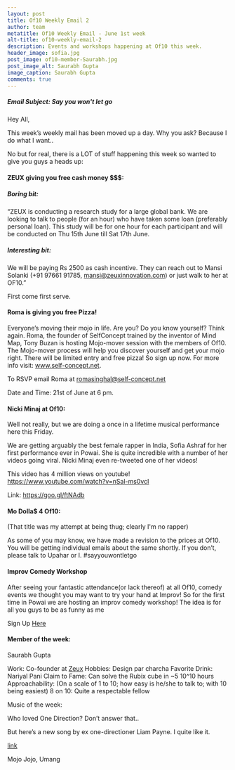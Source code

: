```yaml
---
layout: post
title: Of10 Weekly Email 2
author: team
metatitle: Of10 Weekly Email - June 1st week
alt-title: of10-weekly-email-2
description: Events and workshops happening at Of10 this week.
header_image: sofia.jpg
post_image: of10-member-Saurabh.jpg
post_image_alt: Saurabh Gupta
image_caption: Saurabh Gupta
comments: true
---
```


##### Email Subject: Say you won't let go #####

Hey All,

This week’s weekly mail has been moved up a day. Why you ask? Because I do what I want..

No but for real, there is a LOT of stuff happening this week so wanted to give you guys a heads up:

#### ZEUX giving you free cash money $$$: ####

##### Boring bit: #####

“ZEUX is conducting a research study for a large global bank. We are looking to talk to people (for an hour) who have taken some loan (preferably personal loan). This study will be for one hour for each participant and will be conducted on Thu 15th June till Sat 17th June.

##### Interesting bit: #####

We will be paying Rs 2500 as cash incentive. They can reach out to Mansi Solanki (+91 97661 91785, mansi@zeuxinnovation.com) or just walk to her at OF10.”

First come first serve.

#### Roma is giving you free Pizza! ####

Everyone’s moving their mojo in life. Are you?  Do you know yourself? Think again. Roma, the founder of SelfConcept trained by the inventor of Mind Map, Tony Buzan is hosting Mojo-mover session with the members of Of10. The Mojo-mover process will help you discover yourself and get your mojo right. There will be limited entry and free pizza! So sign up now. For more info visit: www.self-concept.net.

To RSVP email Roma at romasinghal@self-concept.net

Date and Time: 21st of June at 6 pm.

#### Nicki Minaj at Of10: ####

Well not really, but we are doing a once in a lifetime musical performance here this Friday.

We are getting arguably the best female rapper in India, Sofia Ashraf for her first performance ever in Powai. She is quite incredible with a number of her videos going viral. Nicki Minaj even re-tweeted one of her videos!

This video has 4 million views on youtube! https://www.youtube.com/watch?v=nSal-ms0vcI

Link: https://goo.gl/ftNAdb


#### Mo Dolla$ 4 Of10: ####

(That title was my attempt at being thug; clearly I'm no rapper)

As some of you may know, we have made a revision to the prices at Of10. You will be getting individual emails about the same shortly. If you don’t, please talk to Upahar or I. #sayyouwontletgo

#### Improv Comedy Workshop ####

After seeing your fantastic attendance(or lack thereof) at all Of10, comedy events we thought you may want to try your hand at Improv! So for the first time in Powai we are hosting an improv comedy workshop! The idea is for all you guys to be as funny as me

Sign Up [Here](https://www.eventshigh.com/detail/Mumbai/9d83c4eed3a0fdfd20454f47d2875bd3-intro-improv-comedy-class-in?src=stream)

#### Member of the week: ####

Saurabh Gupta

Work: Co-founder at [Zeux](http://www.zeuxinnovation.com)
Hobbies: Design par charcha
Favorite Drink: Nariyal Pani
Claim to Fame: Can solve the Rubix cube in ~5 10^10 hours
Approachability: (On a scale of 1 to 10; how easy is he/she to talk to; with 10 being easiest) 8 on 10: Quite a respectable fellow

Music of the week:

Who loved One Direction? Don’t answer that..

But here’s a new song by ex one-directioner Liam Payne. I quite like it.

[link](https://www.youtube.com/watch?v=vSW2M-BB1NE)

Mojo Jojo,
Umang
